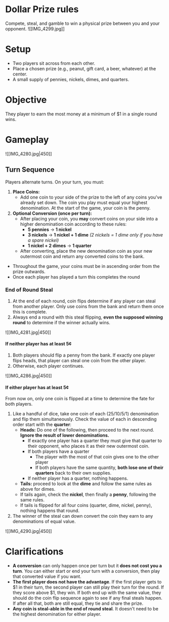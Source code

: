 # Dollar Prize rules
 Compete, steal, and gamble to win a physical prize between you and your opponent.
 ![[IMG_4299.jpg]]
# Setup

- Two players sit across from each other.
- Place a chosen prize (e.g., peanut, gift card, a beer, whatever) at the center.
- A small supply of pennies, nickels, dimes, and quarters.
# Objective

They player to earn the most money at a minimum of $1 in a single round wins.
# Gameplay

![[IMG_4280.jpg|450]]
## Turn Sequence

Players alternate turns. On your turn, you must:

1. **Place Coins:**  
	- Add one coin to your side of the prize to the left of any coins you've already set down. The coin you play must equal your highest denomination. At the start of the game, your coin is the penny.
2. **Optional Conversion (once per turn):**  
    - After placing your coin, you **may** convert coins on your side into a higher denomination coin according to these rules:
	    - **5 pennies** → **1 nickel**
	    - **3 nickels** → **1 nickel + 1 dime** *(2 nickels = 1 dime only if you have a spare nickel)*
	    - **1 nickel + 2 dimes** → **1 quarter**
    - After converting, place the new denomination coin as your new outermost coin and return any converted coins to the bank.
- Throughout the game, your coins must be in ascending order from the prize outwards.
- Once each player has played a turn this completes the round
### End of Round Steal

1. At the end of each round, coin flips determine if any player can steal from another player. Only use coins from the bank and return them once this is complete.
2. Always end a round with this steal flipping, **even the supposed winning round** to determine if the winner actually wins.

![[IMG_4281.jpg|450]]
#### If neither player has at least 5¢

1. Both players should flip a penny from the bank. If exactly one player flips heads, that player can steal one coin from the other player.
2. Otherwise, each player continues.

![[IMG_4286.jpg|450]]
#### If either player has at least 5¢
From now on, only one coin is flipped at a time to determine the fate for both players.

1. Like a handful of dice, take one coin of each (25/10/5/1) denomination and flip them simultaneously. Check the value of each in descending order start with the **quarter**:
    - **Heads:** Do one of the following, then proceed to the next round. **Ignore the result of lower denominations.**
        - If exactly one player has a quarter they must give that quarter to their opponent, who places it as their new outermost coin.
        - If both players have a quarter
	        - The player with the most of that coin gives one to the other player
	        - If both players have the same quantity, **both lose one of their quarters** back to their own supplies.
        - If neither player has a quarter, nothing happens.
    - **Tails:** proceed to look at the **dime** and follow the same rules as above for dimes.
    - If tails again, check the **nickel**, then finally a **penny**, following the same rules.
    - If tails is flipped for all four coins (quarter, dime, nickel, penny), nothing happens that round.
2. The winner of the steal can down convert the coin they earn to any denominations of equal value.

![[IMG_4290.jpg|450]]
# Clarifications
- **A conversion** can only happen once per turn but it **does not cost you a turn**. You can either start or end your turn with a conversion, then play that converted value if you want.
- **The first player does not have the advantage**. If the first player gets to $1 in their turn, the second player can still play their turn for the round. If they score above $1, they win. If both end up with the same value, they should do the coin flip sequence again to see if any final steals happen. If after all that, both are still equal, they tie and share the prize.
- **Any coin is steal-able in the end of round steal**. It doesn't need to be the highest denomination for either player.
